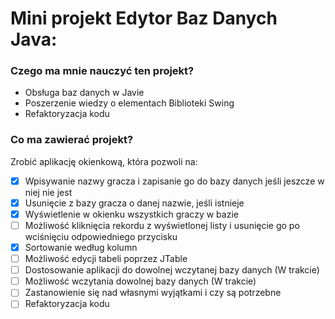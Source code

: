 # Mini projekt Edytor Baz Danych Java:
### Czego ma mnie nauczyć ten projekt?
- Obsługa baz danych w Javie
- Poszerzenie wiedzy o elementach Biblioteki Swing
- Refaktoryzacja kodu
### Co ma zawierać projekt?
Zrobić aplikację okienkową, która pozwoli na:
- [x] Wpisywanie nazwy gracza i zapisanie go do bazy danych jeśli jeszcze w niej nie jest
- [x] Usunięcie z bazy gracza o danej nazwie, jeśli istnieje
- [x] Wyświetlenie w okienku wszystkich graczy w bazie
- [ ] Możliwość kliknięcia rekordu z wyświetlonej listy i usunięcie go po wciśnięciu odpowiedniego przycisku
- [x] Sortowanie według kolumn
- [ ] Możliwość edycji tabeli poprzez JTable
- [ ] Dostosowanie aplikacji do dowolnej wczytanej bazy danych (W trakcie)
- [ ] Możliwość wczytania dowolnej bazy danych (W trakcie)
- [ ] Zastanowienie się nad własnymi wyjątkami i czy są potrzebne
- [ ] Refaktoryzacja kodu
